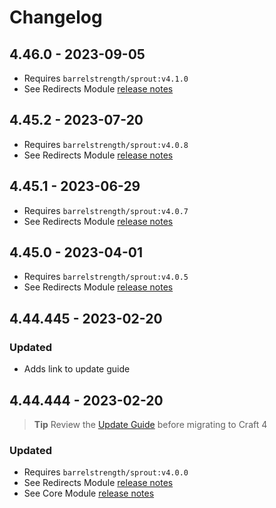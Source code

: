# Changelog

## 4.46.0 - 2023-09-05

- Requires `barrelstrength/sprout:v4.1.0`
- See Redirects Module [release notes][#410redirects]

[#410redirects]: https://github.com/barrelstrength/sprout/blob/4.1.0/CHANGELOG/CHANGELOG-REDIRECTS.md

## 4.45.2 - 2023-07-20

- Requires `barrelstrength/sprout:v4.0.8`
- See Redirects Module [release notes][#408redirects]

[#408redirects]: https://github.com/barrelstrength/sprout/blob/4.0.8/CHANGELOG/CHANGELOG-REDIRECTS.md

## 4.45.1 - 2023-06-29

- Requires `barrelstrength/sprout:v4.0.7`
- See Redirects Module [release notes][#407redirects]

[#407redirects]: https://github.com/barrelstrength/sprout/blob/4.0.7/CHANGELOG/CHANGELOG-REDIRECTS.md

## 4.45.0 - 2023-04-01

- Requires `barrelstrength/sprout:v4.0.5`
- See Redirects Module [release notes][#405redirects]

[#405redirects]: https://github.com/barrelstrength/sprout/blob/4.0.5/CHANGELOG/CHANGELOG-REDIRECTS.md

## 4.44.445 - 2023-02-20

### Updated

- Adds link to update guide

## 4.44.444 - 2023-02-20

> **Tip**
> Review the [Update Guide][#400upgrade] before migrating to Craft 4

### Updated

- Requires `barrelstrength/sprout:v4.0.0`
- See Redirects Module [release notes][#400redirects]
- See Core Module [release notes][#400core]

[#400upgrade]: https://sprout.barrelstrengthdesign.com/docs/craft-v4/updates/4.44.444-redirects.html

[#400redirects]: https://github.com/barrelstrength/craft-sprout/blob/4.0.0/CHANGELOG/CHANGELOG-REDIRECTS.md

[#400core]: https://github.com/barrelstrength/craft-sprout/blob/4.0.0/CHANGELOG/CHANGELOG-CORE.md
